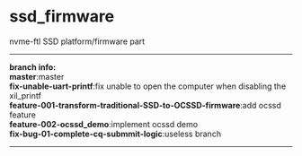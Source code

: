 # ssd_firmware
nvme-ftl
SSD platform/firmware part
*****

**branch info:**<br>
**master**:master<br>
**fix-unable-uart-printf**:fix unable to open the computer when disabling the xil_printf<br>
**feature-001-transform-traditional-SSD-to-OCSSD-firmware**:add ocssd feature<br>
**feature-002-ocssd_demo**:implement ocssd demo<br>
**fix-bug-01-complete-cq-submmit-logic**:useless branch
****
